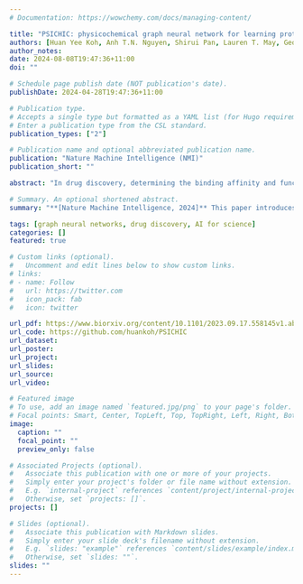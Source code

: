 ```yaml
---
# Documentation: https://wowchemy.com/docs/managing-content/

title: "PSICHIC: physicochemical graph neural network for learning protein-ligand interaction fingerprints from sequence data"
authors: [Huan Yee Koh, Anh T.N. Nguyen, Shirui Pan, Lauren T. May, Geoffrey I. Webb]
author_notes:
date: 2024-08-08T19:47:36+11:00
doi: ""

# Schedule page publish date (NOT publication's date).
publishDate: 2024-04-28T19:47:36+11:00

# Publication type.
# Accepts a single type but formatted as a YAML list (for Hugo requirements).
# Enter a publication type from the CSL standard.
publication_types: ["2"]

# Publication name and optional abbreviated publication name.
publication: "Nature Machine Intelligence (NMI)"
publication_short: ""

abstract: "In drug discovery, determining the binding affinity and functional effects of small-molecule ligands on proteins is critical. Current computational methods can predict these protein-ligand interaction properties but often lose accuracy without high-resolution protein structures and falter in predicting functional effects. We introduce PSICHIC (PhySIcoCHemICal graph neural network), a framework uniquely incorporating physicochemical constraints to decode interaction fingerprints directly from sequence data alone. This enables PSICHIC to attain first-of-its-kind emergent capabilities in deciphering mechanisms underlying protein-ligand interactions, achieving state-of-the-art accuracy and interpretability. Trained on identical protein-ligand pairs without structural data, PSICHIC matched and even surpassed leading structure-based methods in binding affinity prediction. In a library screening for adenosine A1 receptor agonists, PSICHIC discerned functional effects effectively, ranking the sole novel agonist within the top three. PSICHIC’s interpretable fingerprints identified protein residues and ligand atoms involved in interactions. We foresee PSICHIC reshaping virtual screening and deepening our understanding of protein-ligand interactions."

# Summary. An optional shortened abstract.
summary: "**[Nature Machine Intelligence, 2024]** This paper introduces PSICHIC, a graph neural network framework that leverages physicochemical constraints to predict protein-ligand interactions directly from sequence data. PSICHIC achieves state-of-the-art accuracy in binding affinity prediction, even surpassing existing structure-based methods in certain cases. Furthermore, its interpretable fingerprints illuminate the specific protein residues and ligand atoms involved in these interactions, offering a promising tool for virtual screening and enhancing our understanding of protein-ligand mechanisms."

tags: [graph neural networks, drug discovery, AI for science]
categories: []
featured: true

# Custom links (optional).
#   Uncomment and edit lines below to show custom links.
# links:
# - name: Follow
#   url: https://twitter.com
#   icon_pack: fab
#   icon: twitter

url_pdf: https://www.biorxiv.org/content/10.1101/2023.09.17.558145v1.abstract
url_code: https://github.com/huankoh/PSICHIC
url_dataset:
url_poster:
url_project:
url_slides:
url_source:
url_video:

# Featured image
# To use, add an image named `featured.jpg/png` to your page's folder. 
# Focal points: Smart, Center, TopLeft, Top, TopRight, Left, Right, BottomLeft, Bottom, BottomRight.
image:
  caption: ""
  focal_point: ""
  preview_only: false

# Associated Projects (optional).
#   Associate this publication with one or more of your projects.
#   Simply enter your project's folder or file name without extension.
#   E.g. `internal-project` references `content/project/internal-project/index.md`.
#   Otherwise, set `projects: []`.
projects: []

# Slides (optional).
#   Associate this publication with Markdown slides.
#   Simply enter your slide deck's filename without extension.
#   E.g. `slides: "example"` references `content/slides/example/index.md`.
#   Otherwise, set `slides: ""`.
slides: ""
---
```

